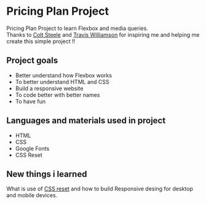 # Pricing Plan Project
Pricing Plan Project to learn Flexbox and media queries.
<br>
Thanks to [Colt Steele](https://www.youtube.com/c/ColtSteeleCode) and [Travis Williamson](https://codepen.io/travisw) for inspiring me and helping me create this simple project !!
## Project goals
- Better understand how Flexbox works
- To better understand HTML and CSS
- Build a responsive website
- To code better with better names
- To have fun
## Languages and materials used in project
- HTML
- CSS
- Google Fonts
- CSS Reset
## New things i learned
What is use of [CSS reset](https://meyerweb.com/eric/tools/css/reset/) and how to build Responsive desing for desktop and mobile devices.
